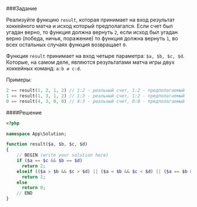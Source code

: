 ###Задание

Реализуйте функцию `result`, которая принимает на вход результат хоккейного матча и исход который предполагался. Если счет был угадан верно, то функция должна вернуть `2`, если исход был угадан верно (победа, ничья, поражение) то функция должна вернуть `1`, во всех остальных случаях функция возвращает `0`.

Функция `result` принимает на вход четыре параметра: `$a, $b, $c, $d`. Которые, на самом деле, являются результатами матча игры двух хоккейных команд: `a:b и c:d`.

Примеры:

```php
2 == result(1, 2, 1, 2) // 1:2 - реальный счет, 1:2 - предполагаемый
1 == result(1, 3, 1, 2) // 1:3 - реальный счет, 1:2 - предполагаемый
0 == result(4, 3, 0, 0) // 4:3 - реальный счет, 0:0 - предполагаемый
```

####Решение

```php
<?php

namespace App\Solution;

function result($a, $b, $c, $d)
{
    // BEGIN (write your solution here)
    if ($a == $c && $b == $d)
      return 2;
    elseif (($a > $b && $c > $d) || ($a < $b && $c < $d) || ($a == $b && $c == $d))
      return 1;
    else
      return 0;
    // END
}
```
